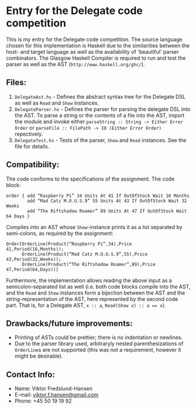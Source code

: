 Entry for the Delegate code competition
=======================================
This is my entry for the Delegate code competition. The source language chosen for this implementation is Haskell due to the similarities between the host- and target language as well as the availability of 'beautiful' parser combinators. The Glasgow Haskell Compiler is required to run and test the parser as well as the AST (`http://www.haskell.org/ghc/`).

Files:
------
1. `DelegateAst.hs` - Defines the abstract syntax tree for the Delegate DSL as well as `Read` and `Show` instances.
2. `DelegateParser.hs` - Defines the parser for parsing the delegate DSL into the AST. To parse a string or the contents of a file into the AST, import the module and invoke either `parseString :: String -> Either Error Order` or `parseFile :: FilePath -> IO (Either Error Order)` repectively.
3. `DelegateTest.hs` - Tests of the parser, `Show` and `Read` instances. See the file for details.

Compatibility:
--------------
The code conforms to the specifications of the assignment. The code block:

    order { add “Raspberry Pi” 34 Units At 41 If OutOfStock Wait 16 Months
            add “Mad Catz M.O.U.S.9” 55 Units At 43 If OutOfStock Wait 32 Weeks
            add “The Riftshadow Roamer” 89 Units At 47 If OutOfStock Wait 64 Days }

Compiles into an AST whose `Show`-instance prints it as a list separated by semi-colons, as required by the assignment:

    Order[OrderLine(Product(“Raspberry Pi”,34),Price 41,Period(16,Months));
          OrderLine(Product(“Mad Catz M.O.U.S.9”,55),Price 43,Period(32,Weeks));
          OrderLine(Product(“The Riftshadow Roamer”,89),Price 47,Period(64,Days))]

Furthermore, the implementation allows reading the above input as a semicolon-separated list as well (i.e. both code blocks compile into the AST, and the `Read` and `Show` instances form a bijection between the AST and the string-representation of the AST, here represented by the second code part. That is, for a Delegate AST, `x :: a`, `Read(Show x) :: a == x`).

Drawbacks/future improvements:
-----------------------------
- Printing of ASTs could be prettier; there is no indentation or newlines.
- Due to the parser library used, arbitraryly nested parenthesizations of `OrderLine`s are not supported (this was not a requirement, however it might be desirable).

Contact Info:
-------------
- Name: Viktor Fredslund-Hansen
- E-mail: viktor.f.hansen@gmail.com
- Phone: +45 50 19 19 92
